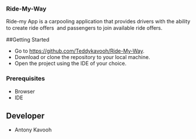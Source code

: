 ### Ride-My-Way

Ride-my App is a carpooling application that provides drivers with the ability to create ride oﬀers  and passengers  to join available ride oﬀers. 

##Getting Started

* Go to https://github.com/Teddykavooh/Ride-My-Way.
* Download or clone the repository to your local machine.
* Open the project using the IDE of your choice.

### Prerequisites

* Browser
* IDE

## Developer

* Antony Kavooh